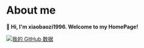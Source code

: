 # About me
**👋 Hi, I'm xiaobaozi1996. Welcome to my HomePage!**

[![我的 GitHub 数据](https://github-readme-stats.vercel.app/api?username=xiaobaozi1996)]()
